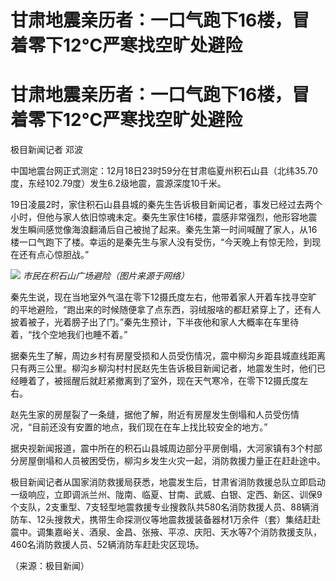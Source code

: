 # 甘肃地震亲历者：一口气跑下16楼，冒着零下12­°C严寒找空旷处避险

# 甘肃地震亲历者：一口气跑下16楼，冒着零下12­°C严寒找空旷处避险

极目新闻记者 邓波

中国地震台网正式测定：12月18日23时59分在甘肃临夏州积石山县（北纬35.70度，东经102.79度）发生6.2级地震，震源深度10千米。

19日凌晨2时，家住积石山县县城的秦先生告诉极目新闻记者，事发已经过去两个小时，但他与家人依旧惊魂未定。秦先生家住16楼，震感非常强烈，他形容地震发生瞬间感觉像海浪翻涌后自己被抛了起来。秦先生第一时间喊醒了家人，从16楼一口气跑下了楼。幸运的是秦先生与家人没有受伤，“今天晚上有惊无险，到现在还有点心惊胆战。”

![](https://inews.gtimg.com/om_bt/ONztXJVlD7Wjj_db2-lZjvoaVI0aJd3g0HWHhQeihZyRMAA/1000)
_市民在积石山广场避险（图片来源于网络）_

秦先生说，现在当地室外气温在零下12摄氏度左右，他带着家人开着车找寻空旷的平地避险，“跑出来的时候随便拿了点东西，羽绒服啥的都赶紧穿上了，还有人披着被子，光着膀子出了门。”秦先生预计，下半夜他和家人大概率在车里待着，“找个空地我们也睡不着。”

据秦先生了解，周边乡村有房屋受损和人员受伤情况，震中柳沟乡距县城直线距离只有两三公里。柳沟乡柳沟村村民赵先生告诉极目新闻记者，地震发生时，他们已经睡着了，被摇醒后就赶紧撤离到了室外，现在天气寒冷，在零下12摄氏度左右。

赵先生家的房屋裂了一条缝，据他了解，附近有房屋发生倒塌和人员受伤情况，“目前还没有安置的地点，我们现在在车上找比较安全的地方。”

据央视新闻报道，震中所在的积石山县城周边部分平房倒塌，大河家镇有3个村部分房屋倒塌和人员被困受伤，柳沟乡发生火灾一起，消防救援力量正在赶赴途中。

极目新闻记者从国家消防救援局获悉，地震发生后，甘肃省消防救援总队立即启动一级响应，立即调派兰州、陇南、临夏、甘南、武威、白银、定西、新区、训保9个支队，2支重型、7支轻型地震救援专业搜救队共580名消防救援人员、88辆消防车、12头搜救犬，携带生命探测仪等地震救援装备器材1万余件（套）集结赶赴震中。调集嘉峪关、酒泉、金昌、张掖、平凉、庆阳、天水等7个消防救援支队，460名消防救援人员、52辆消防车赶赴灾区现场。

（来源：极目新闻）


